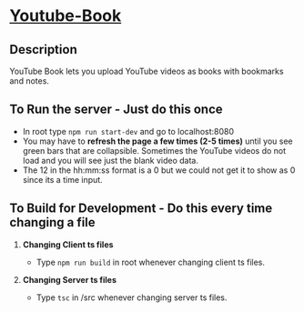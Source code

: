 # [Youtube-Book](https://cryptic-basin-95763.herokuapp.com/)

## Description
YouTube Book lets you upload YouTube videos as books with bookmarks and notes.

## To Run the server - Just do this once
* In root type `npm run start-dev` and go to localhost:8080
* You may have to **refresh the page a few times (2-5 times)** until you see green bars that are collapsible.
Sometimes the YouTube videos do not load and you will see just the blank video data. 
* The 12 in the hh:mm:ss format is a 0 but we could not get it to show as 0 since its a time input.

## To Build for Development - Do this every time changing a file
1. **Changing Client ts files**
    * Type `npm run build` in root whenever changing client ts files.

2. **Changing Server ts files**
    * Type `tsc` in /src whenever changing server ts files.
